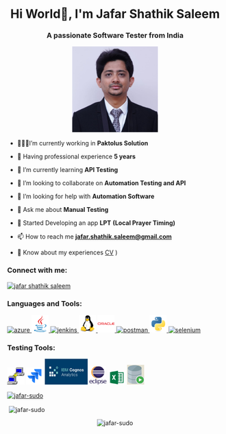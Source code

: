 <h1 align="center">Hi World👋, I'm Jafar Shathik Saleem</h1>
<h3 align="center">A passionate Software Tester from India</h3>

<p align="center">
  <img src="https://github.com/jafar-sudo/jafar-sudo/blob/main/Profile.jpeg" alt="Jafar Shathik Saleem" width="200"/>
</p>

- 👨🏻‍💻I’m currently working in **Paktolus Solution**

- 💼 Having professional experience **5 years**

- 🌱 I’m currently learning **API Testing**

- 👯 I’m looking to collaborate on **Automation Testing and API**

- 🤝 I’m looking for help with **Automation Software**

- 💬 Ask me about **Manual Testing**

- 📱 Started Developing an app **LPT** **(Local Prayer Timing)**

- 📫 How to reach me **jafar.shathik.saleem@gmail.com**
  
- 📄 Know about my experiences [CV](https://github.com/user-attachments/files/21853264/Jafar_Resume_CV.1.docx)
)

<h3 align="left">Connect with me:</h3>
<p align="left">
<a href="https://www.linkedin.com/in/jafar-shathik-saleem-144921112/" target="blank"><img align="center" src="https://raw.githubusercontent.com/rahuldkjain/github-profile-readme-generator/master/src/images/icons/Social/linked-in-alt.svg" alt="jafar shathik saleem" height="30" width="40" /></a>
</p>

<h3 align="left">Languages and Tools:</h3>
<p align="left"> <a href="https://azure.microsoft.com/en-in/" target="_blank" rel="noreferrer"> <img src="https://www.vectorlogo.zone/logos/microsoft_azure/microsoft_azure-icon.svg" alt="azure" width="40" height="40"/> </a> <a href="https://www.java.com" target="_blank" rel="noreferrer"> <img src="https://raw.githubusercontent.com/devicons/devicon/master/icons/java/java-original.svg" alt="java" width="40" height="40"/> </a> <a href="https://www.jenkins.io" target="_blank" rel="noreferrer"> <img src="https://www.vectorlogo.zone/logos/jenkins/jenkins-icon.svg" alt="jenkins" width="40" height="40"/> </a> <a href="https://www.linux.org/" target="_blank" rel="noreferrer"> <img src="https://raw.githubusercontent.com/devicons/devicon/master/icons/linux/linux-original.svg" alt="linux" width="40" height="40"/> </a> <a href="https://www.oracle.com/" target="_blank" rel="noreferrer"> <img src="https://raw.githubusercontent.com/devicons/devicon/master/icons/oracle/oracle-original.svg" alt="oracle" width="40" height="40"/> </a> <a href="https://postman.com" target="_blank" rel="noreferrer"> <img src="https://www.vectorlogo.zone/logos/getpostman/getpostman-icon.svg" alt="postman" width="40" height="40"/> </a> <a href="https://www.python.org" target="_blank" rel="noreferrer"> <img src="https://raw.githubusercontent.com/devicons/devicon/master/icons/python/python-original.svg" alt="python" width="40" height="40"/> </a> <a href="https://www.selenium.dev" target="_blank" rel="noreferrer"> <img src="https://raw.githubusercontent.com/detain/svg-logos/780f25886640cef088af994181646db2f6b1a3f8/svg/selenium-logo.svg" alt="selenium" width="40" height="40"/> </a> </p>

<h3 align="left">Testing Tools:</h3>
<p align="left">
  <img src="https://github.com/jafar-sudo/jafar-sudo/blob/main/images/Putty.png" alt="Putty" width="40"/>
  <img src="https://github.com/jafar-sudo/jafar-sudo/blob/main/Jira.png" alt="Jira" width="40"/>
  <img src="https://github.com/jafar-sudo/jafar-sudo/blob/main/images/IBM.png" alt="IBM Cognos" width="100" height="60"/>
  <img src="https://github.com/jafar-sudo/jafar-sudo/blob/main/images/eclipse.png" alt="Eclipse IDE" width="40"/>
  <img src="https://github.com/jafar-sudo/jafar-sudo/blob/main/images/excel.png" alt="Excel" width="40"/>
  <img src="https://github.com/jafar-sudo/jafar-sudo/blob/main/images/SQL.png" alt="SQL Developer" width="40"/>
</p>  



<p align="left"> <a href="https://github.com/ryo-ma/github-profile-trophy"><img src="https://github-profile-trophy.vercel.app/?username=jafar-sudo" alt="jafar-sudo" /></a> </p>

<p>&nbsp;<img align="center" src="https://github-readme-stats.vercel.app/api?username=jafar-sudo&show_icons=true&locale=en" alt="jafar-sudo" /> </p>

<p align="center"> <img src="https://komarev.com/ghpvc/?username=jafar-sudo&label=Profile%20views&color=0e75b6&style=flat" alt="jafar-sudo" /> </p>

